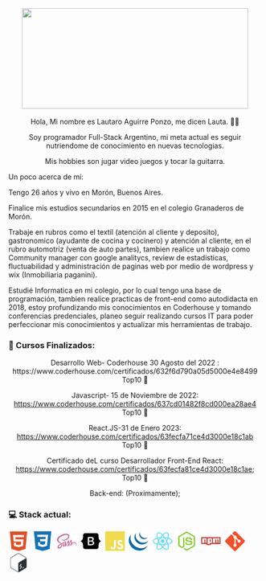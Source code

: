 <div id="header" align="center">
    <img src="https://media.giphy.com/media/uUDpKzAhqTcA1daVXc/giphy.gif" width="450" height="200" />

Hola, Mi nombre es Lautaro Aguirre Ponzo, me dicen Lauta. 👨‍🦱
 
    
Soy programador Full-Stack Argentino, mi meta actual es seguir nutriendome de conocimiento en nuevas tecnologias.
    
    
Mis hobbies son jugar video juegos y tocar la guitarra.
</div>

Un poco acerca de mí:

Tengo 26 años y vivo en Morón, Buenos Aires.

Finalice mis estudios secundarios en 2015 en el colegio Granaderos de Morón.

Trabaje en rubros como el textil (atención al cliente y deposito), gastronomico (ayudante de cocina y cocinero) y
atención al cliente, en el rubro automotriz (venta de auto partes), tambien realice un trabajo como Community manager con
google analitycs, review de estadisticas, fluctuabilidad y administración de paginas web por medio de wordpress y wix
(Inmobiliaria paganini).

Estudié Informatica en mi colegio, por lo cual tengo una base de programación, tambien realice practicas de front-end
como autodidacta en 2018, estoy profundizando mis conocimientos en Coderhouse y tomando conferencias predenciales, planeo seguir realizando cursos IT para poder perfeccionar mis conocimientos y actualizar mis herramientas de trabajo.


<h3>📃 Cursos Finalizados:</h3>
<div align="center">
Desarrollo Web- Coderhouse 30 Agosto del 2022 : https://www.coderhouse.com/certificados/632f6d790a05d5000e4e8499 Top10 🎉

Javascript- 15 de Noviembre de 2022: https://www.coderhouse.com/certificados/637cd01482f8cd000ea28ae4 Top10 🎉

React.JS-31 de Enero 2023: https://www.coderhouse.com/certificados/63fecfa71ce4d3000e18c1ab Top10 🎉

Certificado deL curso Desarrollador Front-End React: https://www.coderhouse.com/certificados/63fecfa81ce4d3000e18c1ae; Top10 🎉

Back-end: (Proximamente);

</div>

<div align="left">
    <h3>💻 Stack actual:</h3>
    <div>
        <img src="https://github.com/devicons/devicon/blob/master/icons/html5/html5-plain.svg" title="HTML5" alt="HTML5" width="40" height="40">&nbsp;
        <img src="https://github.com/devicons/devicon/blob/master/icons/css3/css3-plain.svg" title="CSS3" alt="CSS3" width="40" height="40">&nbsp;
        <img src="https://github.com/devicons/devicon/blob/master/icons/sass/sass-original.svg" title="SASS" alt="SASS" width="40" height="40">&nbsp;
        <img src="https://github.com/devicons/devicon/blob/master/icons/bootstrap/bootstrap-plain.svg" title="Bootstrap5" alt="Bootstrap5" width="40" height="40">&nbsp;
        <img src="https://github.com/devicons/devicon/blob/master/icons/javascript/javascript-plain.svg" title="JavaScript" alt="JavaScript" width="40" height="40">&nbsp;
        <img src="https://github.com/devicons/devicon/blob/master/icons/jquery/jquery-plain.svg" title="Jquery" alt="Jquery" width="40" height="40">&nbsp;
        <img src="https://github.com/devicons/devicon/blob/master/icons/react/react-original.svg" title="React" alt="React" width="40" height="40">&nbsp;
        <img src="https://github.com/devicons/devicon/blob/master/icons/nodejs/nodejs-plain.svg" title="NODEJS" alt="NODEJS" width="40" height="40">&nbsp;
        <img src="https://github.com/devicons/devicon/blob/master/icons/npm/npm-original-wordmark.svg" title="npm" alt="npm" width="40" height="40">&nbsp;
        <img src="https://github.com/devicons/devicon/blob/master/icons/git/git-plain.svg" title="git" alt="git" width="40" height="40">&nbsp;
        <img src="https://github.com/devicons/devicon/blob/master/icons/bash/bash-plain.svg" title="Bash" alt="Bash" width="40" height="40">&nbsp;
    </div>
</div>

